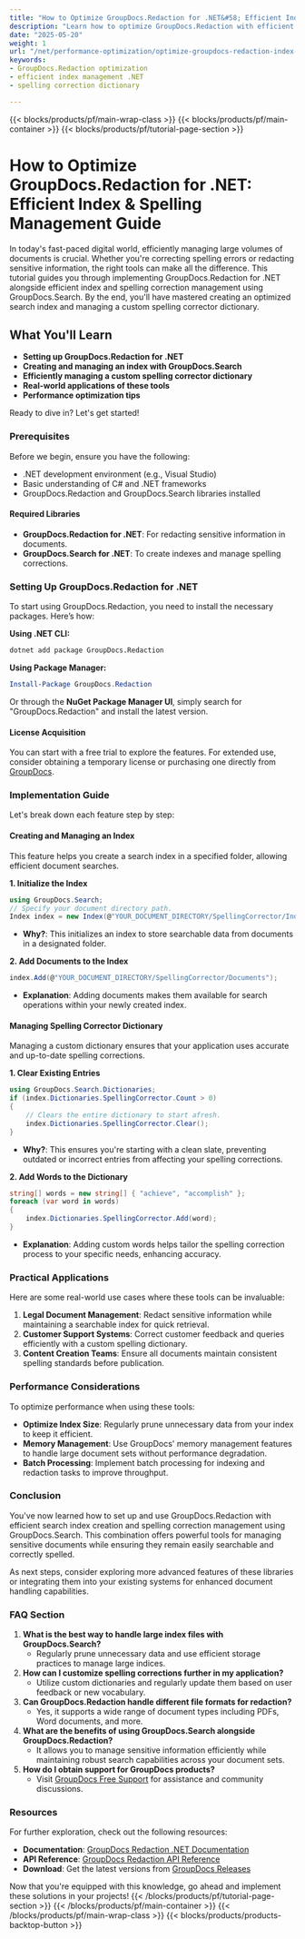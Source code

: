 ```yaml
---
title: "How to Optimize GroupDocs.Redaction for .NET&#58; Efficient Index & Spelling Management Guide"
description: "Learn how to optimize GroupDocs.Redaction with efficient index and spelling management using GroupDocs.Search. Master creating an optimized search index and managing a custom spelling dictionary in this comprehensive guide."
date: "2025-05-20"
weight: 1
url: "/net/performance-optimization/optimize-groupdocs-redaction-index-spelling-management/"
keywords:
- GroupDocs.Redaction optimization
- efficient index management .NET
- spelling correction dictionary

---
```


{{< blocks/products/pf/main-wrap-class >}}
{{< blocks/products/pf/main-container >}}
{{< blocks/products/pf/tutorial-page-section >}}
# How to Optimize GroupDocs.Redaction for .NET: Efficient Index & Spelling Management Guide

In today's fast-paced digital world, efficiently managing large volumes of documents is crucial. Whether you're correcting spelling errors or redacting sensitive information, the right tools can make all the difference. This tutorial guides you through implementing GroupDocs.Redaction for .NET alongside efficient index and spelling correction management using GroupDocs.Search. By the end, you'll have mastered creating an optimized search index and managing a custom spelling corrector dictionary.

## What You'll Learn
- **Setting up GroupDocs.Redaction for .NET**
- **Creating and managing an index with GroupDocs.Search**
- **Efficiently managing a custom spelling corrector dictionary**
- **Real-world applications of these tools**
- **Performance optimization tips**

Ready to dive in? Let's get started!

### Prerequisites

Before we begin, ensure you have the following:
- .NET development environment (e.g., Visual Studio)
- Basic understanding of C# and .NET frameworks
- GroupDocs.Redaction and GroupDocs.Search libraries installed

#### Required Libraries
- **GroupDocs.Redaction for .NET**: For redacting sensitive information in documents.
- **GroupDocs.Search for .NET**: To create indexes and manage spelling corrections.

### Setting Up GroupDocs.Redaction for .NET
To start using GroupDocs.Redaction, you need to install the necessary packages. Here’s how:

**Using .NET CLI:**
```bash
dotnet add package GroupDocs.Redaction
```

**Using Package Manager:**
```powershell
Install-Package GroupDocs.Redaction
```

Or through the **NuGet Package Manager UI**, simply search for "GroupDocs.Redaction" and install the latest version.

#### License Acquisition
You can start with a free trial to explore the features. For extended use, consider obtaining a temporary license or purchasing one directly from [GroupDocs](https://purchase.groupdocs.com/temporary-license/).

### Implementation Guide
Let's break down each feature step by step:

#### Creating and Managing an Index
This feature helps you create a search index in a specified folder, allowing efficient document searches.

**1. Initialize the Index**
```csharp
using GroupDocs.Search;
// Specify your document directory path.
Index index = new Index(@"YOUR_DOCUMENT_DIRECTORY/SpellingCorrector/Index");
```
- **Why?**: This initializes an index to store searchable data from documents in a designated folder.

**2. Add Documents to the Index**
```csharp
index.Add(@"YOUR_DOCUMENT_DIRECTORY/SpellingCorrector/Documents");
```
- **Explanation**: Adding documents makes them available for search operations within your newly created index.

#### Managing Spelling Corrector Dictionary
Managing a custom dictionary ensures that your application uses accurate and up-to-date spelling corrections.

**1. Clear Existing Entries**
```csharp
using GroupDocs.Search.Dictionaries;
if (index.Dictionaries.SpellingCorrector.Count > 0)
{
    // Clears the entire dictionary to start afresh.
    index.Dictionaries.SpellingCorrector.Clear();
}
```
- **Why?**: This ensures you're starting with a clean slate, preventing outdated or incorrect entries from affecting your spelling corrections.

**2. Add Words to the Dictionary**
```csharp
string[] words = new string[] { "achieve", "accomplish" };
foreach (var word in words)
{
    index.Dictionaries.SpellingCorrector.Add(word);
}
```
- **Explanation**: Adding custom words helps tailor the spelling correction process to your specific needs, enhancing accuracy.

### Practical Applications
Here are some real-world use cases where these tools can be invaluable:
1. **Legal Document Management**: Redact sensitive information while maintaining a searchable index for quick retrieval.
2. **Customer Support Systems**: Correct customer feedback and queries efficiently with a custom spelling dictionary.
3. **Content Creation Teams**: Ensure all documents maintain consistent spelling standards before publication.

### Performance Considerations
To optimize performance when using these tools:
- **Optimize Index Size**: Regularly prune unnecessary data from your index to keep it efficient.
- **Memory Management**: Use GroupDocs' memory management features to handle large document sets without performance degradation.
- **Batch Processing**: Implement batch processing for indexing and redaction tasks to improve throughput.

### Conclusion
You've now learned how to set up and use GroupDocs.Redaction with efficient search index creation and spelling correction management using GroupDocs.Search. This combination offers powerful tools for managing sensitive documents while ensuring they remain easily searchable and correctly spelled. 

As next steps, consider exploring more advanced features of these libraries or integrating them into your existing systems for enhanced document handling capabilities.

### FAQ Section
1. **What is the best way to handle large index files with GroupDocs.Search?**
   - Regularly prune unnecessary data and use efficient storage practices to manage large indices.
2. **How can I customize spelling corrections further in my application?**
   - Utilize custom dictionaries and regularly update them based on user feedback or new vocabulary.
3. **Can GroupDocs.Redaction handle different file formats for redaction?**
   - Yes, it supports a wide range of document types including PDFs, Word documents, and more.
4. **What are the benefits of using GroupDocs.Search alongside GroupDocs.Redaction?**
   - It allows you to manage sensitive information efficiently while maintaining robust search capabilities across your document sets.
5. **How do I obtain support for GroupDocs products?**
   - Visit [GroupDocs Free Support](https://forum.groupdocs.com/c/search/10) for assistance and community discussions.

### Resources
For further exploration, check out the following resources:
- **Documentation**: [GroupDocs Redaction .NET Documentation](https://docs.groupdocs.com/search/net/)
- **API Reference**: [GroupDocs Redaction API Reference](https://reference.groupdocs.com/redaction/net)
- **Download**: Get the latest versions from [GroupDocs Releases](https://releases.groupdocs.com/search/net/)

Now that you're equipped with this knowledge, go ahead and implement these solutions in your projects!
{{< /blocks/products/pf/tutorial-page-section >}}
{{< /blocks/products/pf/main-container >}}
{{< /blocks/products/pf/main-wrap-class >}}
{{< blocks/products/products-backtop-button >}}